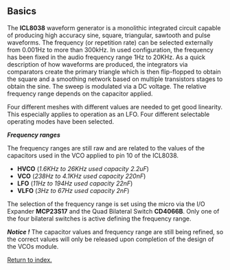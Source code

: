 ## Basics

The **ICL8038** waveform generator is a monolithic integrated circuit capable of producing high accuracy sine, square, triangular, sawtooth and pulse waveforms.
The frequency (or repetition rate) can be selected externally from 0.001Hz to more than 300kHz.
In used configuration, the frequency has been fixed in the audio frequency range 1Hz to 20KHz.
As a quick description of how waveforms are produced, the integrators via comparators create the primary triangle which is then flip-flopped to obtain the square and a smoothing network based on multiple transistors stages to obtain the sine.
The sweep is modulated via a DC voltage. The relative frequency range depends on the capacitor applied.


Four different meshes with different values are needed to get good linearity.
This especially applies to operation as an LFO.
Four different selectable operating modes have been selected.

***Frequency ranges***

The frequency ranges are still raw and are related to the values of the capacitors used in the VCO applied to pin 10 of the ICL8038.

- **HVCO** (*1.6KHz to 26KHz used capacity 2.2uF*)
- **VCO** (*238Hz to 4.1KHz used capacity 220nF*)
- **LFO** (*11Hz to 194Hz used capacity 22nF*)
- **VLFO** (*3Hz to 67Hz used capacity 2nF*)

The selection of the frequency range is set using the micro via the I/O Expander **MCP23S17** and the Quad Bilateral Switch **CD4066B**.
Only one of the four bilateral switches is active defining the frequency range.

***Notice !***
The capacitor values and frequency range are still being refined, so the correct values will only be released upon completion of the design of the VCOs module.


[Return to index.](README.md)

